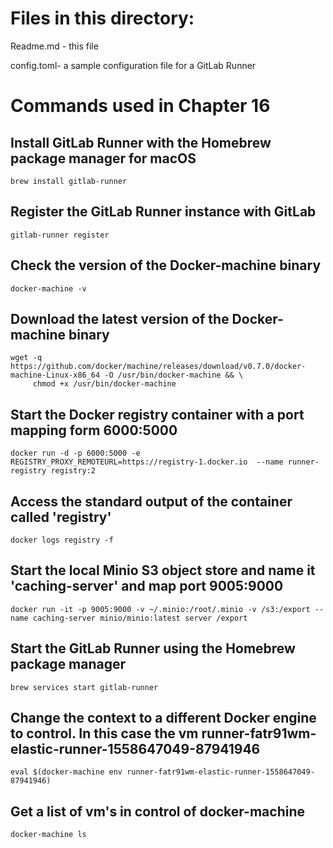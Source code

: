 
# Files in this directory:
Readme.md - this file 

config.toml- a sample configuration file for a GitLab Runner 

# Commands used in Chapter 16

## Install GitLab Runner with the Homebrew package manager for macOS
``` 
brew install gitlab-runner
```

## Register the GitLab Runner instance with GitLab
``` 
gitlab-runner register
``` 

## Check the version of the Docker-machine binary
``` 
docker-machine -v
``` 

## Download the latest version of the Docker-machine binary
``` 
wget -q https://github.com/docker/machine/releases/download/v0.7.0/docker-machine-Linux-x86_64 -O /usr/bin/docker-machine && \
     chmod +x /usr/bin/docker-machine
``` 

## Start the Docker registry container with a port mapping form 6000:5000
``` 
docker run -d -p 6000:5000 -e REGISTRY_PROXY_REMOTEURL=https://registry-1.docker.io  --name runner-registry registry:2
``` 

## Access the standard output of the container called 'registry'
``` 
docker logs registry -f
``` 

## Start the local Minio S3 object store and name it 'caching-server' and map port 9005:9000 
``` 
docker run -it -p 9005:9000 -v ~/.minio:/root/.minio -v /s3:/export --name caching-server minio/minio:latest server /export
``` 

## Start the GitLab Runner using the Homebrew package manager
``` 
brew services start gitlab-runner
``` 

## Change the context to a different Docker engine to control. In this case the vm runner-fatr91wm-elastic-runner-1558647049-87941946
``` 
eval $(docker-machine env runner-fatr91wm-elastic-runner-1558647049-87941946)
``` 

## Get a list of vm's in control of docker-machine
``` 
docker-machine ls
``` 


